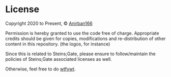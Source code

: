 # License

Copyright 2020 to Present, © [Anirban166](https://github.com/Anirban166)

Permission is hereby granted to use the code free of charge. Appropriate credits should be given for copies, modifications and re-distribution of other content in this repository. (the logos, for instance)

Since this is related to Steins;Gate, please ensure to follow/maintain the policies of Steins;Gate associated licenses as well.

Otherwise, feel free to do [wtfywt](http://www.wtfpl.net/about/).